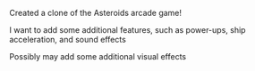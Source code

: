 Created a clone of the Asteroids arcade game!

I want to add some additional features, such as power-ups, ship acceleration, and sound effects

Possibly may add some additional visual effects
